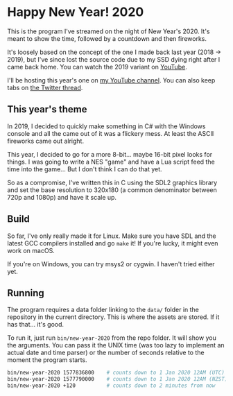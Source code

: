 # Happy New Year! 2020

This is the program I've streamed on the night of New Year's 2020. It's meant
to show the time, followed by a countdown and then fireworks.

It's loosely based on the concept of the one I made back last year (2018 → 2019), but I've since lost the source code due to my SSD dying right after I came back home. You can watch the 2019 variant on [YouTube](https://www.youtube.com/watch?v=zznx54EFqSk).

I'll be hosting this year's one on [my YouTube channel](https://www.youtube.com/channel/UC2ZgvSezqPAuGZjQdYPevjQ). You can also keep tabs on [the Twitter thread](https://twitter.com/thegreatrazz/status/1200701552341606400).

## This year's theme

In 2019, I decided to quickly make something in C# with the Windows console and all the came out of it was a flickery mess. At least the ASCII fireworks came out alright.

This year, I decided to go for a more 8-bit... maybe 16-bit pixel looks for things. I was going to write a NES "game" and have a Lua script feed the time into the game... But I don't think I can do that yet.

So as a compromise, I've written this in C using the SDL2 graphics library and set the base resolution to 320x180 (a common denominator between 720p and 1080p) and have it scale up.

## Build

So far, I've only really made it for Linux. Make sure you have SDL and the latest GCC compilers installed and go `make` it! If you're lucky, it might even work on macOS.

If you're on Windows, you can try msys2 or cygwin. I haven't tried either yet.

## Running

The program requires a data folder linking to the `data/` folder in the repository in the current directory. This is where the assets are stored. If it has that... it's good.

To run it, just run `bin/new-year-2020` from the repo folder. It will show you the arguments. You can pass it the UNIX time (was too lazy to implement an actual date and time parser) or the number of seconds relative to the moment the program starts.

```bash
bin/new-year-2020 1577836800    # counts down to 1 Jan 2020 12AM (UTC)
bin/new-year-2020 1577790000    # counts down to 1 Jan 2020 12AM (NZST)
bin/new-year-2020 +120          # counts down to 2 minutes from now
```


